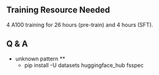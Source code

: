 ## Training Resource Needed
4 A100 training for 26 hours (pre-train) and 4 hours (SFT).

## Q & A
- unknown pattern **
  - pip install -U datasets huggingface_hub fsspec